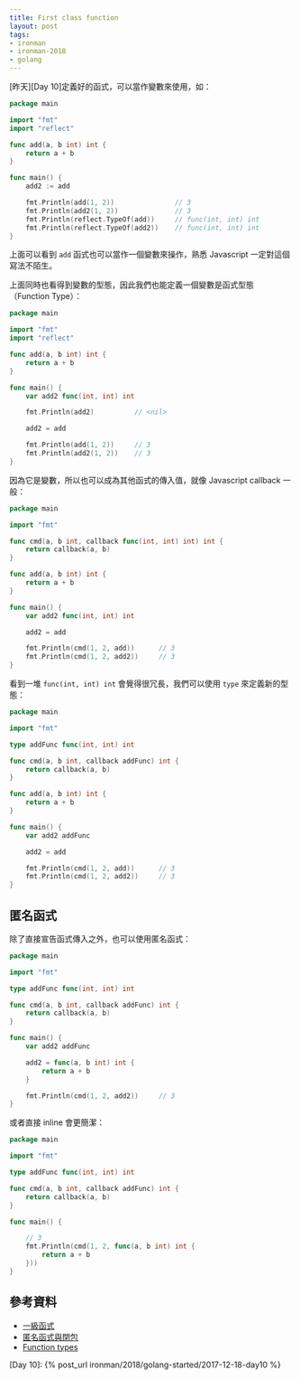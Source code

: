 ```yaml
---
title: First class function
layout: post
tags:
- ironman
- ironman-2018
- golang
---
```


[昨天][Day 10]定義好的函式，可以當作變數來使用，如：

```go
package main

import "fmt"
import "reflect"

func add(a, b int) int {
	return a + b
}

func main() {
	add2 := add

	fmt.Println(add(1, 2))               // 3
	fmt.Println(add2(1, 2))              // 3
	fmt.Println(reflect.TypeOf(add))     // func(int, int) int
	fmt.Println(reflect.TypeOf(add2))    // func(int, int) int
}
```

上面可以看到 `add` 函式也可以當作一個變數來操作，熟悉 Javascript 一定對這個寫法不陌生。

上面同時也看得到變數的型態，因此我們也能定義一個變數是函式型態（Function Type）：

```go
package main

import "fmt"
import "reflect"

func add(a, b int) int {
	return a + b
}

func main() {
	var add2 func(int, int) int

	fmt.Println(add2)          // <nil>

	add2 = add

	fmt.Println(add(1, 2))     // 3
	fmt.Println(add2(1, 2))    // 3
}
```

因為它是變數，所以也可以成為其他函式的傳入值，就像 Javascript callback 一般：

```go
package main

import "fmt"

func cmd(a, b int, callback func(int, int) int) int {
	return callback(a, b)
}

func add(a, b int) int {
	return a + b
}

func main() {
	var add2 func(int, int) int

	add2 = add

	fmt.Println(cmd(1, 2, add))      // 3
	fmt.Println(cmd(1, 2, add2))     // 3
}
```

看到一堆 `func(int, int) int` 會覺得很冗長，我們可以使用 `type` 來定義新的型態：

```go
package main

import "fmt"

type addFunc func(int, int) int

func cmd(a, b int, callback addFunc) int {
	return callback(a, b)
}

func add(a, b int) int {
	return a + b
}

func main() {
	var add2 addFunc

	add2 = add

	fmt.Println(cmd(1, 2, add))      // 3
	fmt.Println(cmd(1, 2, add2))     // 3
}
```

## 匿名函式

除了直接宣告函式傳入之外，也可以使用匿名函式：

```go
package main

import "fmt"

type addFunc func(int, int) int

func cmd(a, b int, callback addFunc) int {
	return callback(a, b)
}

func main() {
	var add2 addFunc

	add2 = func(a, b int) int {
		return a + b
	}

	fmt.Println(cmd(1, 2, add2))     // 3
}
```

或者直接 inline 會更簡潔：

```go
package main

import "fmt"

type addFunc func(int, int) int

func cmd(a, b int, callback addFunc) int {
	return callback(a, b)
}

func main() {

    // 3
	fmt.Println(cmd(1, 2, func(a, b int) int {
        return a + b
    }))
}
```

## 參考資料

* [一級函式](https://openhome.cc/Gossip/Go/FirstClassFunction.html)
* [匿名函式與閉包](https://openhome.cc/Gossip/Go/Closure.html)
* [Function types][]

[Function types]: https://golang.org/ref/spec#Function_types

[Day 10]: {% post_url ironman/2018/golang-started/2017-12-18-day10 %}
